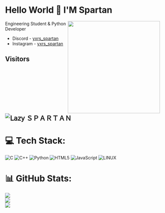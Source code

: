 # Hello World 👋 I'M Spartan
<img  src="https://media.giphy.com/media/K5kfQExKk731K/giphy.gif" width="300px" align="right" alt="">



Engineering Student & Python Developer




- Discord - [yxrs_spartan](https://discord.com/users/944907044702552095)
- Instagram - [yxrs_spartan](https://instagram.com/yxrs_spartan)

## Visitors
![𝖫𝖺𝗓𝗒 ＳＰＡＲＴＡＮ
](https://profile-counter.glitch.me/yunoziko/count.svg)
--

# 💻 Tech Stack:
![C](https://img.shields.io/badge/c-%2300599C.svg?style=for-the-badge&logo=c&logoColor=white) ![C++](https://img.shields.io/badge/c++-%2300599C.svg?style=for-the-badge&logo=c%2B%2B&logoColor=white) ![Python](https://img.shields.io/badge/python-3670A0?style=for-the-badge&logo=python&logoColor=ffdd54) ![HTML5](https://img.shields.io/badge/html5-%23E34F26.svg?style=for-the-badge&logo=html5&logoColor=white) ![JavaScript](https://img.shields.io/badge/javascript-%23323330.svg?style=for-the-badge&logo=javascript&logoColor=%23F7DF1E) ![LINUX](https://img.shields.io/badge/Linux-FCC624?style=for-the-badge&logo=linux&logoColor=black)
# 📊 GitHub Stats:
![](https://github-readme-stats.vercel.app/api?username=Yunoziko&theme=dark&hide_border=false&include_all_commits=false&count_private=false)<br/>
![](https://github-readme-streak-stats.herokuapp.com/?user=Yunoziko&theme=dark&hide_border=false)<br/>
![](https://github-readme-stats.vercel.app/api/top-langs/?username=Yunoziko&theme=dark&hide_border=false&include_all_commits=false&count_private=false&layout=compact)
